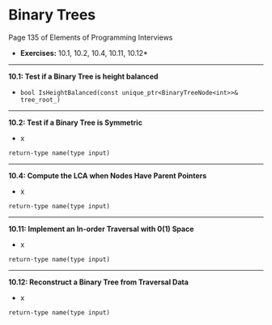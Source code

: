 # Binary Trees #
Page 135 of Elements of Programming Interviews

*   **Exercises:** 10.1, 10.2, 10.4, 10.11, 10.12*

---

**10.1: Test if a Binary Tree is height balanced**

*  `bool IsHeightBalanced(const unique_ptr<BinaryTreeNode<int>>& tree_root_)`

---

**10.2: Test if a Binary Tree is Symmetric**

*   x

`return-type name(type input)`

---

**10.4: Compute the LCA when Nodes Have Parent Pointers**

*   x

`return-type name(type input)`

---

**10.11: Implement an In-order Traversal with 0(1) Space**

*   x

`return-type name(type input)`

---

**10.12: Reconstruct a Binary Tree from Traversal Data**

*   x

`return-type name(type input)`




